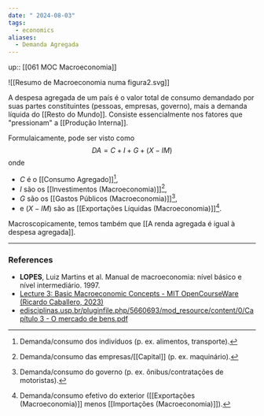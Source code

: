 ```yaml
---
date: " 2024-08-03"
tags:
  - economics
aliases:
  - Demanda Agregada
---
```


up:: [[061 MOC Macroeconomia]]

![[Resumo de Macroeconomia numa figura2.svg]]

A despesa agregada de um país é o valor total de consumo demandado por suas partes constituintes (pessoas, empresas, governo), mais a demanda líquida do [[Resto do Mundo]]. Consiste essencialmente nos fatores que "pressionam" a [[Produção Interna]].

Formulaicamente, pode ser visto como
$$
DA = C + I + G + (X - IM)
$$
onde 
- $C$ é o [[Consumo Agregado]][^1], 
- $I$ são os [[Investimentos (Macroeconomia)]][^2],
- $G$ são os [[Gastos Públicos (Macroeconomia)]][^3], 
- e $(X - IM)$ são as [[Exportações Líquidas (Macroeconomia)]][^4].

Macroscopicamente, temos também que [[A renda agregada é igual à despesa agregada]].



---
### References
- **LOPES**, Luiz Martins et al. Manual de macroeconomia: nível básico e nível intermediário. 1997.
- [Lecture 3: Basic Macroeconomic Concepts - MIT OpenCourseWare (Ricardo Caballero, 2023)](https://www.youtube.com/watch?v=fxrwTj2i_S4&list=PLUl4u3cNGP62EXoZ4B3_Ob7lRRwpGQxkb&index=3)
- [edisciplinas.usp.br/pluginfile.php/5660693/mod\_resource/content/0/Capítulo 3 - O mercado de bens.pdf](https://edisciplinas.usp.br/pluginfile.php/5660693/mod_resource/content/0/Cap%C3%ADtulo%203%20-%20O%20mercado%20de%20bens.pdf)

[^1]: Demanda/consumo dos indivíduos (p. ex. alimentos, transporte).
[^2]: Demanda/consumo das empresas/[[Capital]] (p. ex. maquinário).
[^3]: Demanda/consumo do governo (p. ex. ônibus/contratações de motoristas).
[^4]: Demanda/consumo efetivo do exterior ([[Exportações (Macroeconomia)]] menos [[Importações (Macroeconomia)]]).